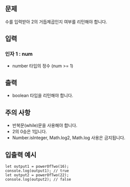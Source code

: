 ## 문제

수를 입력받아 2의 거듭제곱인지 여부를 리턴해야 합니다.

## 입력

### 인자 1 : num
- number 타입의 정수 (num >= 1)

## 출력

- boolean 타입을 리턴해야 합니다.

## 주의 사항

- 반복문(while)문을 사용해야 합니다.
- 2의 0승은 1입니다.
- Number.isInteger, Math.log2, Math.log 사용은 금지됩니다.


## 입출력 예시

```
let output1 = powerOfTwo(16);
console.log(output1); // true
let output2 = powerOfTwo(22);
console.log(output2); // false
```